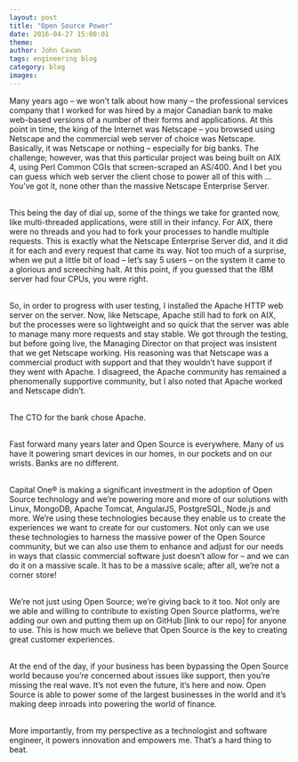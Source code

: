 ```yaml
---
layout: post
title: "Open Source Power"
date: 2016-04-27 15:00:01
theme: 
author: John Cavan
tags: engineering blog
category: blog
images:
---
```

Many years ago – we won’t talk about how many – the professional services company that I worked for was hired by a major Canadian bank to make web-based versions of a number of their forms and applications. At this point in time, the king of the Internet was Netscape – you browsed using Netscape and the commercial web server of choice was Netscape. Basically, it was Netscape or nothing – especially for big banks. The challenge; however, was that this particular project was being built on AIX 4, using Perl Common CGIs that screen-scraped an AS/400. And I bet you can guess which web server the client chose to power all of this with ... You’ve got it, none other than the massive Netscape Enterprise Server.
<br/><br/>

<!--more-->

This being the day of dial up, some of the things we take for granted now, like multi-threaded applications, were still in their infancy. For AIX, there were no threads and you had to fork your processes to handle multiple requests. This is exactly what the Netscape Enterprise Server did, and it did it for each and every request that came its way. Not too much of a surprise, when we put a little bit of load – let’s say 5 users – on the system it came to a glorious and screeching halt. At this point, if you guessed that the IBM server had four CPUs, you were right.
<br/><br/>

So, in order to progress with user testing, I installed the Apache HTTP web server on the server. Now, like Netscape, Apache still had to fork on AIX, but the processes were so lightweight and so quick that the server was able to manage many more requests and stay stable. We got through the testing, but before going live, the Managing Director on that project was insistent that we get Netscape working. His reasoning was that Netscape was a commercial product with support and that they wouldn’t have support if they went with Apache. I disagreed, the Apache community has remained a phenomenally supportive community, but I also noted that Apache worked and Netscape didn’t. 
<br/><br/>

The CTO for the bank chose Apache. 
<br/><br/>

Fast forward many years later and Open Source is everywhere. Many of us have it powering smart devices in our homes, in our pockets and on our wrists. Banks are no different. 
<br/><br/>

Capital One® is making a significant investment in the adoption of Open Source technology and we’re powering more and more of our solutions with Linux, MongoDB, Apache Tomcat, AngularJS, PostgreSQL, Node.js and more. We’re using these technologies because they enable us to create the experiences we want to create for our customers. Not only can we use these technologies to harness the massive power of the Open Source community, but we can also use them to enhance and adjust for our needs in ways that classic commercial software just doesn’t allow for – and we can do it on a massive scale. It has to be a massive scale; after all, we’re not a corner store!
<br/><br/>

We’re not just using Open Source; we’re giving back to it too. Not only are we able and willing to contribute to existing Open Source platforms, we’re adding our own and putting them up on GitHub [link to our repo] for anyone to use. This is how much we believe that Open Source is the key to creating great customer experiences.
<br/><br/>

At the end of the day, if your business has been bypassing the Open Source world because you’re concerned about issues like support, then you’re missing the real wave. It’s not even the future, it’s here and now. Open Source is able to power some of the largest businesses in the world and it’s making deep inroads into powering the world of finance.
<br/><br/>

More importantly, from my perspective as a technologist and software engineer, it powers innovation and empowers me. That’s a hard thing to beat.
<br/><br/>

